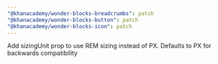 ```yaml
---
"@khanacademy/wonder-blocks-breadcrumbs": patch
"@khanacademy/wonder-blocks-button": patch
"@khanacademy/wonder-blocks-icon": patch
---
```


Add sizingUnit prop to use REM sizing instead of PX. Defaults to PX for backwards compatibility
